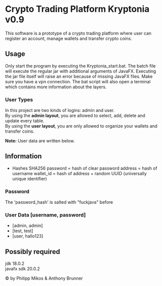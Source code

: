 # Crypto Trading Platform Kryptonia v0.9

This software is a prototype of a crypto trading platform where user can register an account, manage wallets and transfer crypto coins.

## Usage
Only start the program by executing the Kryptonia_start.bat. The batch file will execute the regular jar with additional arguments of JavaFX.
Executing the jar file itself will raise an error because of missing JavaFX files. Make sure you have a vpn connection.
The bat script will also open a terminal which contains more information about the layers.

### User Types
In this project are two kinds of logins: admin and user.  
By using the **admin layout**, you are allowed to select, add, delete and update every table.  
By using the **user layout**, you are only allowed to organize your wallets and transfer coins.  

**Note:** User data are written below.

## Information
- Hashes SHA256
password = hash of clear password
address = hash of username
wallet_id = hash of address + random UUID (universally unique identifier)

### Password
The 'password_hash' is salted with "fuckjava" before

### User Data [username, password]
- [admin, admin]
- [test, test]
- [user, hallo123]

## Possibly required
jdk 18.0.2  
javafx sdk 20.0.2

&copy; by Philipp Mikos & Anthony Brunner



